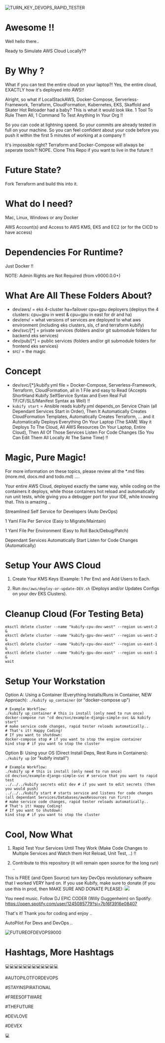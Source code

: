![TURN_KEY_DEVOPS_RAPID_TESTER](./docs/img/README_md_imgs/kubify-arch.drawio.png)

# Awesome !!
 
Well hello there..

Ready to Simulate AWS Cloud Locally??


# By Why ?

What if you can test the entire cloud on your laptop?! Yes, the entire cloud, EXACTLY how it's deployed into AWS!!

Alright, so what if LocalStackAWS, Docker-Compose, Serverless-Framework, Terraform, CloudFormation, Kubernetes, EKS, Skaffold and Skater Hot Reloader had a baby? This is what it would look like. 1 Tool To Rule Them All, 1 Command To Test Anything In Your Org !!

So you can code at lightning speed. So your commits are already tested in full on your machine. So you can feel confident about your code before you push it within the first 5 minutes of working at a company !!

It's impossible right? Terraform and Docker-Compose will always be seperate tools?! NOPE. Clone This Repo if you want to live in the future !!


# Future State?

Fork Terraform and build this into it.


# What do I need?

Mac, Linux, Windows or any Docker

AWS Account(s) and Access to AWS KMS, EKS and EC2 (or for the CICD to have access)


# Dependencies For Runtime?
 
Just Docker !!

NOTE: Admin Rights are Not Required (from v9000.0.0+)


# What Are All These Folders About?

- dev/aws/ = eks 4-cluster ha+failover cpu+gpu deployers (deploys the 4 clusters: cpu+gpu in west & cpu+gpu in east for dr and ha)
- dev/env/ = what versions of services are deployed to what aws environment (including eks clusters, sls, cf and terraform kubify)
- dev/svc/[*] = private services (folders and/or git submodule folders for backend eks services)
- dev/pub/[*] = public services (folders and/or git submodule folders for frontend eks services)
- src/ = the magic

# Concept

- dev/svc/[*]/kubify.yml file = Docker-Compose, Serverless-Framework, Terraform, CloudFormation, all in 1 File and easy to Read (Accepts ShortHand Kubify SelfService Syntax and Even Real Full TF/CF/SLS/Manifest Syntax as Well) !!
- `kubify start` = Ansible reads kubify.yml depends_on Service Chain (all Dependant Services Start in Order), Then It Automatically Creates CloudFormation Templates, Automatically Creates Terraform, ... and it Automatically Deploys Everything On Your Laptop (The SAME Way it Deploys To The Cloud, All AWS Resources On Your Laptop, Entire Cloud), Then All Of Those Services Listen For Code Changes (So You Can Edit Them All Locally At The Same Time) !!


# Magic, Pure Magic!
 

For more information on these topics, please review all the *.md files (more.md, docs.md and todo.md) ....

Your entire AWS Cloud, deployed exactly the same way, while coding on the containers it deploys, while those containers hot reload and automatically run unit tests, while giving you a debugger port for your IDE, while knowing that. This is amazing ..

Streamlined Self Service for Developers (Auto DevOps)
 
1 Yaml File Per Service (Easy to Migrate/Maintain)
 
1 Yaml File Per Environment (Easy to Roll Back/Debug/Patch)
 
Dependant Services Automatically Start Listen for Code Changes (Automatically)


 
# Setup Your AWS Cloud
 
 
1) Create Your KMS Keys (Example: 1 Per Env) and Add Users to Each.
 
2) Run `dev/aws/deploy-or-update-DEV.sh` (Deploys and/or Updates Configs on your dev EKS Clusters).


# Cleanup Cloud (For Testing Beta)

```
eksctl delete cluster --name "kubify-cpu-dev-west" --region us-west-2 &
eksctl delete cluster --name "kubify-gpu-dev-west" --region us-west-2 &
eksctl delete cluster --name "kubify-cpu-dev-east" --region us-east-1 &
eksctl delete cluster --name "kubify-gpu-dev-east" --region us-east-1 &
wait
```

 
# Setup Your Workstation

Option A: Using a Container (Everything Installs/Runs in Container, NEW Approach): `./kubify up_container` (or "docker-compose up")
```
# Example Workflow:
./kubify up_container # this is install (only need to run once)
docker-compose run "cd dev/svc/example-django-simple-svc && kubify start"
# make service code changes, rapid tester reloads automatically..
# That's it! Happy Coding!
# If you want to shutdown:
docker-compose stop # if you want to stop the engine container
kind stop # if you want to stop the cluster
```
    

Option B: Using your OS (Direct Install Deps, Rest Runs in Containers): `./kubify up` (or "kubify install")
```
# Example Workflow:
./kubify up # this is install (only need to run once)
cd dev/svc/example-django-simple-svc # service that you want to rapid test 
../../../kubify secrets edit dev # if you want to edit secrets (then you would push)
../../../kubify start # starts service and listens for code changes (all dependant Services/Databases/awsResources run first)
# make service code changes, rapid tester reloads automatically..
# That's it! Happy Coding!
# If you want to shutdown:
kind stop # if you want to stop the cluster
```
 
 

# Cool, Now What
 

1) Rapid Test Your Services Until They Work (Make Code Changes to Multiple Services and Watch them Hot Reload, Unit Test, ..) !!
 
2) Contribute to this repository (it will remain open source for the long run) ..
 
This is FREE (and Open Source) turn key DevOps revolutionary software that I worked VERY hard on. If you use Kubify, make sure to donate (if you use this in prod, then MAKE SURE AND DONATE PLEASE): [![](https://www.paypalobjects.com/en_US/i/btn/btn_donate_LG.gif)](https://www.paypal.com/donate?business=MSRFJHSGCKGCG&item_name=Kubify&currency_code=USD)

You need music. Follow DJ EPIC CODER (Willy Guggenheim) on Spotify: https://open.spotify.com/user/1245085779?si=7b16f3916e08407

That's it! Thank you for coding and enjoy ..

AutoPilot For Devs and DevOps ..

![FUTUREOFDEVOPS9000](./docs/img/README_md_imgs/the-future.gif)


# Hashtags, More Hashtags
 
 
💻💻💻💻💻💻💻💻💻💻💻💻
 
#AUTOPILOTFORDEVOPS
 
#STAYINSPIRATIONAL
 
#FREESOFTWARE
 
#THEFUTURE
 
#DEVLOVE
 
#DEVEX
 
💻